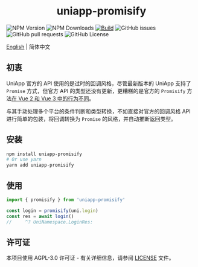 <p align="center">
  <h1 align="center">uniapp-promisify</h1>
</p>

<p align="center">

![NPM Version](https://img.shields.io/npm/v/uniapp-promisify?style=flat)
![NPM Downloads](https://img.shields.io/npm/dw/uniapp-promisify)
[![Build](https://github.com/MaikoTan/uniapp-promisify/actions/workflows/build.yml/badge.svg)](https://github.com/MaikoTan/uniapp-promisify/actions/workflows/build.yml)
![GitHub issues](https://img.shields.io/github/issues/MaikoTan/uniapp-promisify)
![GitHub pull requests](https://img.shields.io/github/issues-pr/MaikoTan/uniapp-promisify)
![GitHub License](https://img.shields.io/github/license/MaikoTan/uniapp-promisify?color=green)

</p>

[English](https://github.com/MaikoTan/uniapp-promisify/blob/master/README.md) | 简体中文

## 初衷

UniApp 官方的 API 使用的是过时的回调风格，尽管最新版本的 UniApp 支持了 `Promise` 方式，但官方 API 的类型还没有更新，更糟糕的是官方的 `Promisify` 方法[在 Vue 2 和 Vue 3 中的行为不同](https://uniapp.dcloud.net.cn/api/#vue-2-%E5%92%8C-vue-3-%E7%9A%84-api-promise-%E5%8C%96)。

与其手动处理多个平台的条件判断和类型转换，不如直接对官方的回调风格 API 进行简单的包装，将回调转换为 `Promise` 的风格，并自动推断返回类型。

## 安装

```bash
npm install uniapp-promisify
# Or use yarn
yarn add uniapp-promisify
```

## 使用

```ts
import { promisify } from 'uniapp-promisify'

const login = promisify(uni.login)
const res = await login()
//     ^? UniNamespace.LoginRes: 
```

## 许可证

本项目使用 AGPL-3.0 许可证 - 有关详细信息，请参阅 [LICENSE](./LICENSE) 文件。
